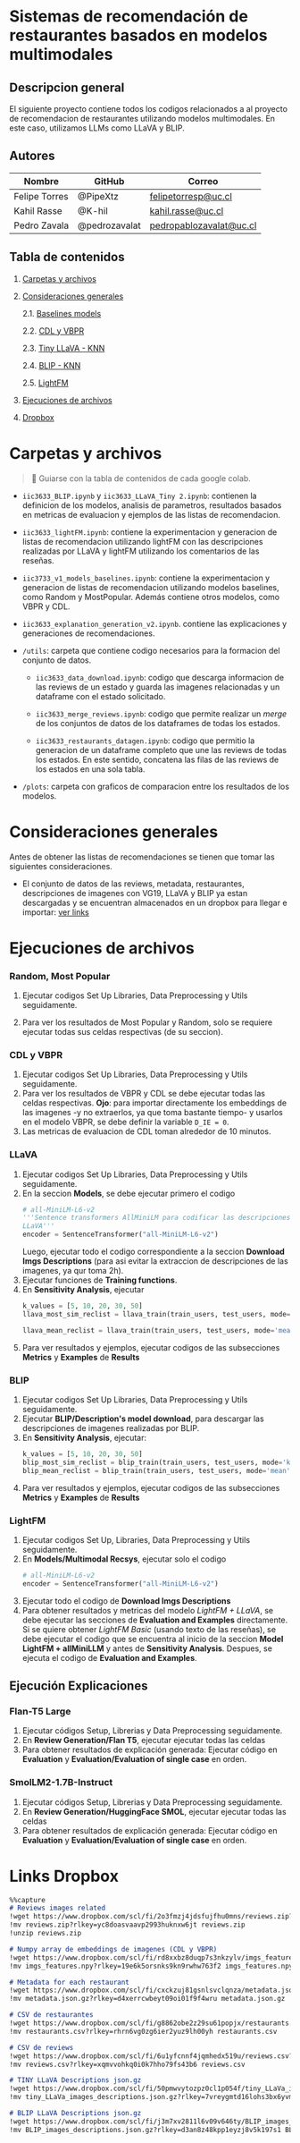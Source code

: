 # Sistemas de recomendación de restaurantes basados en modelos multimodales
## Descripcion general
El siguiente proyecto contiene todos los codigos relacionados a al proyecto de recomendacion
de restaurantes utilizando modelos multimodales. En este caso, utilizamos LLMs como LLaVA y BLIP.

## Autores
| Nombre         | GitHub          | Correo                  |
|----------------|-----------------|-------------------------|
| Felipe Torres  | @PipeXtz        | felipetorresp@uc.cl |
| Kahil Rasse    | @K-hil          | kahil.rasse@uc.cl   |
| Pedro Zavala   | @pedrozavalat   | pedropablozavalat@uc.cl  |

## Tabla de contenidos
1. [Carpetas y archivos](#carpetas-y-archivos)
2. [Consideraciones generales](#consideraciones-generales)
    
    2.1. [Baselines models](#random-most-popular)
    
    2.2. [CDL y VBPR](#cdl-y-vbpr)
    
    2.3. [Tiny LLaVA - KNN](#llava)
    
    2.4. [BLIP - KNN](#blip)
    
    2.5. [LightFM](#lightfm)

3. [Ejecuciones de archivos](#ejecuciones-de-archivos)
4. [Dropbox](#links-dropbox)


# Carpetas y archivos
> 📌  Guiarse con la tabla de contenidos de cada google colab.
* `iic3633_BLIP.ipynb` y `iic3633_LLaVA_Tiny 2.ipynb`: contienen la definicion de los modelos, analisis de parametros, resultados basados en metricas de evaluacion y ejemplos de las listas de recomendacion. 

* `iic3633_lightFM.ipynb`: contiene la experimentacion y generacion de listas de recomendacion utilizando lightFM con las descripciones realizadas por LLaVA y lightFM utilizando los comentarios de las reseñas. 

* `iic3733_v1_models_baselines.ipynb`: contiene la experimentacion y generacion de listas de recomendacion utilizando modelos baselines, como Random y MostPopular. Además contiene otros modelos, como VBPR y CDL. 

* `iic3633_explanation_generation_v2.ipynb`. contiene las explicaciones y generaciones de recomendaciones. 


* `/utils`: carpeta que contiene codigo necesarios para la formacion del conjunto de datos.
    * `iic3633_data_download.ipynb`: codigo que descarga informacion de las reviews de un estado y  guarda las imagenes relacionadas y un dataframe con el estado solicitado. 

    * `iic3633_merge_reviews.ipynb`: codigo que permite realizar un *merge* de los conjuntos de datos de los dataframes de todas los estados. 
    
    * `iic3633_restaurants_datagen.ipynb`: codigo que permitio la generacion de un dataframe completo que une las reviews de todas los estados. En este sentido, concatena las filas de las reviews de los estados en una sola tabla. 
    
* `/plots`: carpeta con graficos de comparacion entre los resultados de los modelos.

# Consideraciones generales
Antes de obtener las listas de recomendaciones se tienen que tomar las siguientes consideraciones. 
*  El conjunto de datos de las reviews, metadata, restaurantes, descripciones de imagenes con VG19, LLaVA y BLIP ya
estan descargadas y se encuentran almacenados en un dropbox para llegar e importar: [ver links](#links-dropbox)

# Ejecuciones de archivos
### Random, Most Popular
1. Ejecutar codigos Set Up Libraries, Data Preprocessing y Utils seguidamente. 

2. Para ver los resultados de Most Popular y Random, solo se requiere ejecutar todas sus celdas respectivas (de su seccion).  


### CDL y VBPR
1. Ejecutar codigos Set Up Libraries, Data Preprocessing y Utils seguidamente. 
2. Para ver los resultados de VBPR y CDL se debe ejecutar todas las celdas respectivas. **Ojo**: para importar directamente los embeddings de las imagenes -y no extraerlos, ya que toma bastante tiempo- y usarlos en el modelo VBPR, se 
debe definir la variable `D_IE = 0`. 
3. Las metricas de evaluacion de CDL toman alrededor de 10 minutos. 

### LLaVA 
1. Ejecutar codigos Set Up Libraries, Data Preprocessing y Utils seguidamente. 
2. En la seccion **Models**, se debe ejecutar primero el codigo 
    ```python
    # all-MiniLM-L6-v2
    '''Sentence transformers AllMiniLM para codificar las descripciones hecha por 
    LLaVA'''
    encoder = SentenceTransformer("all-MiniLM-L6-v2")
    ```
    Luego, ejecutar todo el codigo correspondiente a la seccion **Download Imgs Descriptions** (para asi evitar la extraccion de descripciones de las imagenes, ya qur toma 2h). 
3. Ejecutar funciones de **Training functions**. 
4. En **Sensitivity Analysis**, ejecutar
    ```python
    k_values = [5, 10, 20, 30, 50]
    llava_most_sim_reclist = llava_train(train_users, test_users, mode='knn', k_values=k_values)
    ```
    ```python
    llava_mean_reclist = llava_train(train_users, test_users, mode='mean', k_values=k_values)
    ```
5. Para ver resultados y ejemplos, ejecutar codigos de las subsecciones **Metrics** y **Examples** de **Results**

### BLIP

1. Ejecutar codigos Set Up Libraries, Data Preprocessing y Utils seguidamente. 
2. Ejecutar **BLIP/Description's model download**, para descargar las descripciones de imagenes realizadas por BLIP. 
3. En **Sensitivity Analysis**, ejecutar:
    ```python
    k_values = [5, 10, 20, 30, 50]
    blip_most_sim_reclist = blip_train(train_users, test_users, mode='knn', k_values=k_values)
    blip_mean_reclist = blip_train(train_users, test_users, mode='mean', k_values=k_values)
    ```
4. Para ver resultados y ejemplos, ejecutar codigos de las subsecciones **Metrics** y **Examples** de **Results**

### LightFM
1. Ejecutar codigos Set Up, Libraries, Data Preprocessing y Utils seguidamente. 
2. En **Models/Multimodal Recsys**, ejecutar solo el codigo
    ```python 
    # all-MiniLM-L6-v2
    encoder = SentenceTransformer("all-MiniLM-L6-v2")
    ```
3. Ejecutar todo el codigo de **Download Imgs Descriptions**
4. Para obtener resultados y metricas del modelo *LightFM + LLaVA*, se debe ejecutar las secciones de **Evaluation and Examples** directamente.
    Si se quiere obtener *LightFM Basic* (usando texto de las reseñas), se debe ejecutar el codigo que se encuentra al inicio de la seccion **Model LightFM + allMiniLLM** y antes de **Sensitivity Analysis**. Despues, se ejecuta el codigo de **Evaluation and Examples**. 

## Ejecución Explicaciones

### Flan-T5 Large
1. Ejecutar códigos Setup, Librerias y Data Preprocessing seguidamente.
2. En **Review Generation/Flan T5**, ejecutar ejecutar todas las celdas
3. Para obtener resultados de explicación generada: Ejecutar código en **Evaluation** y **Evaluation/Evaluation of single case** en orden.

### SmolLM2-1.7B-Instruct
1. Ejecutar códigos Setup, Librerias y Data Preprocessing seguidamente.
2. En **Review Generation/HuggingFace SMOL**, ejecutar ejecutar todas las celdas
3. Para obtener resultados de explicación generada: Ejecutar código en **Evaluation** y **Evaluation/Evaluation of single case** en orden.


# Links Dropbox
```markdown
%%capture
# Reviews images related
!wget https://www.dropbox.com/scl/fi/2o3fmzj4jdsfujfhu0mns/reviews.zip?rlkey=yc8doasvaavp2993huknxw6jt&st=3e3bpy5q&dl=0
!mv reviews.zip?rlkey=yc8doasvaavp2993huknxw6jt reviews.zip
!unzip reviews.zip
```
```markdown
# Numpy array de embeddings de imagenes (CDL y VBPR)
!wget https://www.dropbox.com/scl/fi/rd8xxbz8duqp7s3nkzylv/imgs_features.npy?rlkey=19e6k5orsnks9kn9rwhw763f2&st=9mn8cev0&dl=0
!mv imgs_features.npy?rlkey=19e6k5orsnks9kn9rwhw763f2 imgs_features.npy
```
```markdown
# Metadata for each restaurant
!wget https://www.dropbox.com/scl/fi/cxckzuj81gsnlsvclqnza/metadata.json.gz?rlkey=d4xerrcwbeyt09oi01f9f4wru&st=sv6cnpzh&dl=0
!mv metadata.json.gz?rlkey=d4xerrcwbeyt09oi01f9f4wru metadata.json.gz
```
```markdown
# CSV de restaurantes
!wget https://www.dropbox.com/scl/fi/g8862obe2z29su61popjx/restaurants.csv?rlkey=rhrn6vg0zg6ier2yuz9lh00yh&st=fqh0067i&dl=0
!mv restaurants.csv?rlkey=rhrn6vg0zg6ier2yuz9lh00yh restaurants.csv
```
```markdown
# CSV de reviews 
!wget https://www.dropbox.com/scl/fi/6u1yfcnnf4jqmhedx519u/reviews.csv?rlkey=xqmvvohkq0i0k7hho79fs43b6&st=ko3q9dnq&dl=0
!mv reviews.csv?rlkey=xqmvvohkq0i0k7hho79fs43b6 reviews.csv
```
```markdown
# TINY LLaVA Descriptions json.gz
!wget https://www.dropbox.com/scl/fi/50pmwvytozpz0cl1p054f/tiny_LLaVa_images_descriptions.json.gz?rlkey=7vreygmtd16lohs3bx6yvmwdk&st=9568qz84&dl=0
!mv tiny_LLaVa_images_descriptions.json.gz?rlkey=7vreygmtd16lohs3bx6yvmwdk tiny_LLaVa_images_descriptions.json.gz
```
```markdown
# BLIP LLaVA Descriptions json.gz
!wget https://www.dropbox.com/scl/fi/j3m7xv2811l6v09v646ty/BLIP_images_descriptions.json.gz?rlkey=d3an8z48kpp1eyzj8v5k197s1&st=c7t76xpf&dl=0
!mv BLIP_images_descriptions.json.gz?rlkey=d3an8z48kpp1eyzj8v5k197s1 BLIP_images_descriptions.json.gz
```

